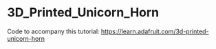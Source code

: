 # 3D_Printed_Unicorn_Horn

Code to accompany this tutorial:
https://learn.adafruit.com/3d-printed-unicorn-horn
